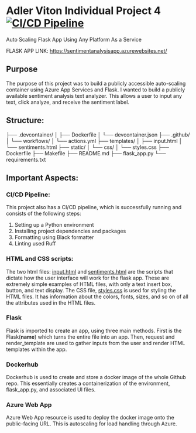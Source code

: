 # Adler Viton Individual Project 4 [![CI/CD Pipeline](https://github.com/nogibjj/Av281_Individual_4/actions/workflows/actions.yml/badge.svg)](https://github.com/nogibjj/Av281_Individual_4/actions/workflows/actions.yml)
Auto Scaling Flask App Using Any Platform As a Service


FLASK APP LINK: https://sentimentanalysisapp.azurewebsites.net/

## Purpose
The purpose of this project was to build a publicly accessible auto-scaling container using Azure App Services and Flask. I wanted to build a publicly available sentiment analysis text analyzer. This allows a user to input any text, click analyze, and receive the sentiment label.

## Structure:


├── .devcontainer/
│   ├── Dockerfile
│   └── devcontainer.json
├── .github/
│   └── workflows/
│       └── actions.yml
├── templates/
│   ├── input.html
│   └── sentiments.html
├── static/
│   └── css/
│       └── styles.css
├── Dockerfile
├── Makefile
├── README.md
├── flask_app.py
└── requirements.txt


## Important Aspects:

### CI/CD Pipeline:
This project also has a CI/CD pipeline, which is successfully running and consists of the following steps:
1. Setting up a Python environment
2. Installing project dependencies and packages
3. Formatting using Black formatter
4. Linting used Ruff

### HTML and CSS scripts: 
The two html files: [input.html](https://github.com/nogibjj/Av281_Individual_4/blob/main/templates/input.html) and [sentiments.html](https://github.com/nogibjj/Av281_Individual_4/blob/main/templates/sentiments.html) are the scripts that dictate how the user interface will work for the flask app. These are extremely simple examples of HTML files, with only a text insert box, button, and text display. The CSS file, [styles.css](https://github.com/nogibjj/Av281_Individual_4/blob/main/static/css/styles.css) is used for styling the HTML files. It has information about the colors, fonts, sizes, and so on of all the attributes used in the HTML files. 

### Flask
Flask is imported to create an app, using three main methods. First is the Flask(__name__) which turns the entire file into an app. Then, request and render_template are used to gather inputs from the user and render HTML templates within the app. 

### Dockerhub
Dockerhub is used to create and store a docker image of the whole Github repo. This essentially creates a containerization of the environment, flask_app.py, and associated UI files.

### Azure Web App
Azure Web App resource is used to deploy the docker image onto the public-facing URL. This is autoscaling for load handling through Azure.
